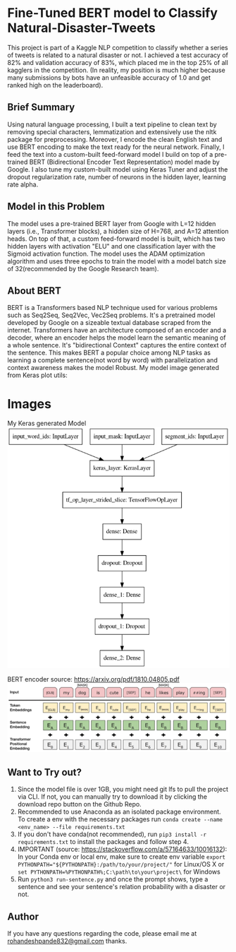 # Fine-Tuned BERT model to Classify Natural-Disaster-Tweets

This project is part of a Kaggle NLP competition to classify whether a series of tweets is related to a natural disaster or not. I achieved a test accuracy of 82% and validation accuracy of 83%, which placed me in the top 25% of all kagglers in the competition. (In reality, my position is much higher because many submissions by bots have an unfeasible accuracy of 1.0 and get ranked high on the leaderboard).

## Brief Summary
Using natural language processing, I built a text pipeline to clean text by removing special characters, lemmatization and extensively use the nltk package for preprocessing. Moreover, I encode the clean English text and use BERT encoding to make the text ready for the neural network. Finally, I feed the text into a custom-built feed-forward model I build on top of a pre-trained BERT (Bidirectional Encoder Text Representation) model made by Google. I also tune my custom-built model using Keras Tuner and adjust the dropout regularization rate, number of neurons in the hidden layer, learning rate alpha.

## Model in this Problem

The model uses a pre-trained BERT layer from Google with L=12 hidden layers (i.e., Transformer blocks), a hidden size of H=768, and A=12 attention heads. On top of that, a custom feed-forward model is built, which has two hidden layers with activation "ELU" and one classification layer with the Sigmoid activation function. The model uses the ADAM optimization algorithm and uses three epochs to train the model with a model batch size of 32(recommended by the Google Research team).

## About BERT
BERT is a Transformers based NLP technique used for various problems such as Seq2Seq, Seq2Vec, Vec2Seq problems. It's a pretrained model developed by Google on a sizeable textual database scraped from the internet. Transformers have an architecture composed of an encoder and a decoder, where an encoder helps the model learn the semantic meaning of a whole sentence. It's "bidirectional Context" captures the entire context of the sentence. This makes BERT a popular choice among NLP tasks as learning a complete sentence(not word by word) with parallelization and context awareness makes the model Robust.
My model image generated from Keras plot utils:

# Images

My Keras generated Model
![model_plot](./images/my_generated_model.png)

BERT encoder source: https://arxiv.org/pdf/1810.04805.pdf
![encoder](./images/NSP.png)
## Want to Try out?
1. Since the model file is over 1GB, you might need git lfs to pull the project via CLI. If not, you can manually try to download it by clicking the download repo button on the Github Repo.
2. Recommended to use Anaconda as an isolated package environment. To create a env with the necessary packages run ```conda create --name <env_name> --file requirements.txt```
3. If you don't have conda(not recommended), run ```pip3 install -r requirements.txt``` to install the packages and follow step 4.
4. IMPORTANT (source: https://stackoverflow.com/a/57164633/10016132): In your Conda env or local env, make sure to create env variable ```export PYTHONPATH="${PYTHONPATH}:/path/to/your/project/"``` for Linux/OS X or ```set PYTHONPATH=%PYTHONPATH%;C:\path\to\your\project\``` for Windows
5. Run ```python3 run-sentence.py``` and once the prompt shows, type a sentence and see your sentence's relation probability with a disaster or not.

## Author
If you have any questions regarding the code, please email me at rohandeshpande832@gmail.com thanks.
